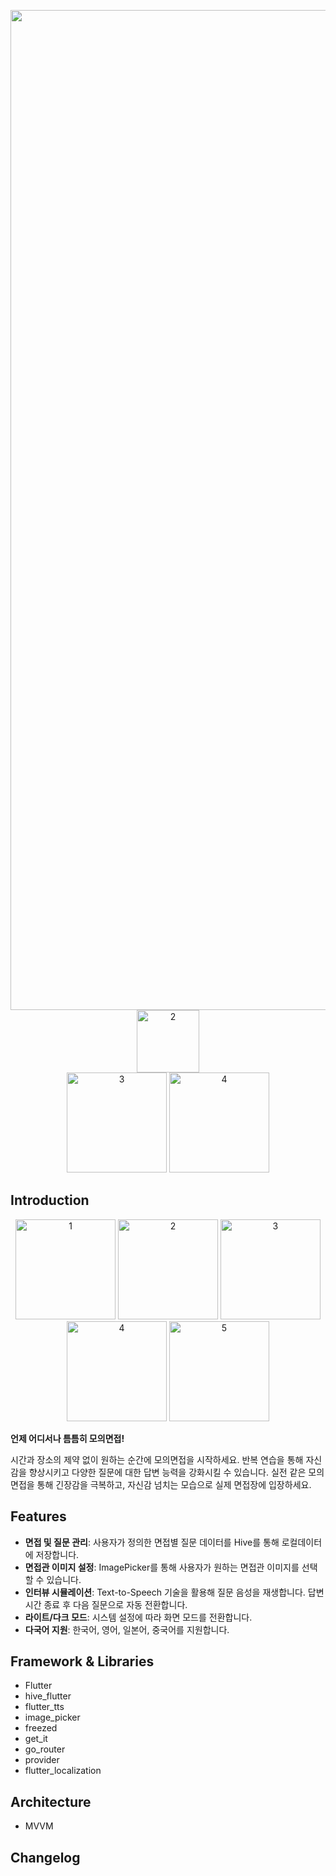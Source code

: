 <p align="center"><img width="1600" alt="1" src=https://github.com/user-attachments/assets/45ace949-b167-4375-ba5c-d83978fffc08>
<img width="100" alt="2" src=https://img.shields.io/badge/version-1.0.0-critical.svg><br>
<img width="160" alt="3" src=https://github.com/user-attachments/assets/e70f548e-1017-4009-bf1d-c99e446493c1>
<img width="160" alt="4" src=https://upload.wikimedia.org/wikipedia/commons/3/3c/Download_on_the_App_Store_Badge.svg>
</p>

## Introduction

<p align="center"><img width="160" alt="1" src=https://github.com/user-attachments/assets/777b5648-34e1-42d7-808b-079ef9c9339f>
<img width="160" alt="2" src=https://github.com/user-attachments/assets/94d178a7-7b1e-4c12-b430-87a2a8fe6a71>
<img width="160" alt="3" src=https://github.com/user-attachments/assets/0bf552cb-052b-46aa-91f0-d5959693ae39>
<img width="160" alt="4" src=https://github.com/user-attachments/assets/53bcb823-efff-4cdf-8920-3bd52d80c064>
<img width="160" alt="5" src=https://github.com/user-attachments/assets/c4d4d376-14ac-4471-9cba-52ffdd26f72d></p>

**언제 어디서나 틈틈히 모의면접!**

시간과 장소의 제약 없이 원하는 순간에 모의면접을 시작하세요. 반복 연습을 통해 자신감을 향상시키고 다양한 질문에 대한 답변 능력을 강화시킬 수 있습니다. 
실전 같은 모의면접을 통해 긴장감을 극복하고, 자신감 넘치는 모습으로 실제 면접장에 입장하세요.


## Features

- **면접 및 질문 관리**: 사용자가 정의한 면접별 질문 데이터를 Hive를 통해 로컬데이터에 저장합니다.
- **면접관 이미지 설정**: ImagePicker를 통해 사용자가 원하는 면접관 이미지를 선택할 수 있습니다.
- **인터뷰 시뮬레이션**: Text-to-Speech 기술을 활용해 질문 음성을 재생합니다. 답변 시간 종료 후 다음 질문으로 자동 전환합니다.
- **라이트/다크 모드**: 시스템 설정에 따라 화면 모드를 전환합니다.
- **다국어 지원**: 한국어, 영어, 일본어, 중국어를 지원합니다.


## Framework & Libraries

- Flutter
- hive_flutter
- flutter_tts
- image_picker
- freezed
- get_it
- go_router
- provider
- flutter_localization

## Architecture

- MVVM

  
## Changelog